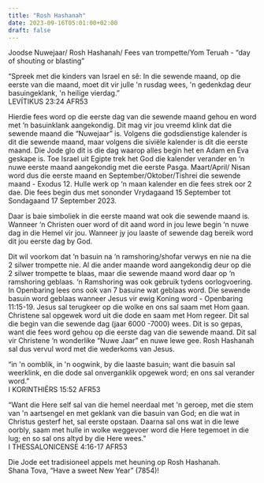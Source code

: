 ```yaml
---
title: "Rosh Hashanah"
date: 2023-09-16T05:01:00+02:00
draft: false
---
```

<html>
 <head></head>
 <body>
  <p>Joodse Nuwejaar/ Rosh Hashanah/ Fees van trompette/Yom Teruah - “day of shouting or blasting”</p>
  <p>“Spreek met die kinders van Israel en sê: In die sewende maand, op die eerste van die maand, moet dit vir julle 'n rusdag wees, 'n gedenkdag deur basuingeklank, 'n heilige vierdag.”<br>‭‭LEVÍTIKUS‬ ‭23‬:‭24‬ ‭AFR53‬‬</p>
  <p>Hierdie fees word op die eerste dag van die sewende maand gehou en word met ‘n basuinklank aangekondig. Dit mag vir jou vreemd klink dat die sewende maand die “Nuwejaar” is. Volgens die godsdienstige kalender is dit die sewende maand, maar volgens die siviële kalender is dit die eerste maand. Die Jode glo dit is die dag waarop alles begin het en Adam en Eva geskape is. Toe Israel uit Egipte trek het God die kalender verander en ‘n nuwe eerste maand aangekondig met die eerste Pasga. Maart/April/ Nisan word dus die eerste maand en September/Oktober/Tishrei die sewende maand - Exodus 12. Hulle werk op ‘n maan kalender en die fees strek oor 2 dae. Die fees begin dus met sononder Vrydagaand 15 September tot Sondagaand 17 September 2023.</p>
  <p>Daar is baie simboliek in die eerste maand wat ook die sewende maand is. Wanneer ‘n Christen ouer word of dit aand word in jou lewe begin ‘n nuwe dag in die Hemel vir jou. Wanneer jy jou laaste of sewende dag bereik word dit jou eerste dag by God.</p>
  <p>Dit wil voorkom dat ‘n basuin na ‘n ramshoring/shofar verwys en nie na die 2 silwer trompette nie. Al die ander maande word aangekondig deur op die 2 silwer trompette te blaas, maar die sewende maand word daar op ‘n ramshoring geblaas. ‘n Ramshoring was ook gebruik tydens oorlogvoering. In Openbaring lees ons ook van 7 basuine wat geblaas word. Die sewende basuin word geblaas wanneer Jesus vir ewig Koning word - Openbaring 11:15-19. Jesus sal terugkeer op die wolke en ons sal saam met Hom gaan. Christene sal opgewek word uit die dode en saam met Hom regeer. Dit sal die begin van die sewende dag (jaar 6000 -7000) wees. Dit is so gepas, want die fees word gehou op die eerste dag van die sewende maand. Dit sal vir Christene ‘n wonderlike “Nuwe Jaar” en nuwe lewe gee. Rosh Hashanah sal dus vervul word met die wederkoms van Jesus.</p>
  <p>“in 'n oomblik, in 'n oogwink, by die laaste basuin; want die basuin sal weerklink, en die dode sal onverganklik opgewek word; en ons sal verander word.”<br>‭‭I KORINTHIËRS‬ ‭15‬:‭52‬ ‭AFR53‬‬</p>
  <p>“Want die Here self sal van die hemel neerdaal met 'n geroep, met die stem van 'n aartsengel en met geklank van die basuin van God; en die wat in Christus gesterf het, sal eerste opstaan. Daarna sal ons wat in die lewe oorbly, saam met hulle in wolke weggevoer word die Here tegemoet in die lug; en so sal ons altyd by die Here wees.”<br>‭‭I THESSALONICENSE‬ ‭4‬:‭16‬-‭17‬ ‭AFR53‬‬</p>
  <p>Die Jode eet tradisioneel appels met heuning op Rosh Hashanah.&nbsp;<br>Shana Tova, “Have a sweet New Year” (7854)!&nbsp;</p>
 </body>
</html>